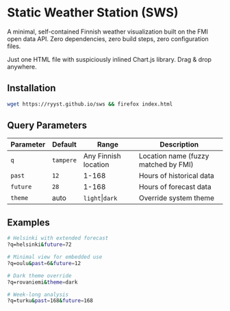 # Static Weather Station (SWS)

A minimal, self-contained Finnish weather visualization built on the FMI open data API. Zero dependencies, zero build steps, zero configuration files.

Just one HTML file with suspiciously inlined Chart.js library. Drag & drop anywhere.

## Installation

```sh
wget https://ryyst.github.io/sws && firefox index.html
```


## Query Parameters

| Parameter | Default   | Range   | Description |
|-----------|-----------|---------|-------------|
| `q`       | `tampere` | Any Finnish location | Location name (fuzzy matched by FMI) |
| `past`    | `12`      | 1-168   | Hours of historical data |
| `future`  | `28`      | 1-168   | Hours of forecast data |
| `theme`   | auto      | `light`\|`dark` | Override system theme |


## Examples

```bash
# Helsinki with extended forecast
?q=helsinki&future=72

# Minimal view for embedded use
?q=oulu&past=6&future=12

# Dark theme override
?q=rovaniemi&theme=dark

# Week-long analysis
?q=turku&past=168&future=168
```
